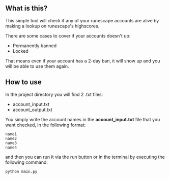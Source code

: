 ## What is this?

This simple tool will check if any of your runescape accounts are alive
by making a lookup on runescape's highscores. 

There are some cases to cover if your accounts doesn't up:

- Permanently banned
- Locked

That means even if your account has a 2-day ban, it will show up and you
will be able to use them again.

## How to use

In the project directory you will find 2 .txt files:

- account_input.txt
- account_output.txt

You simply write the account names in the __**account_input.txt**__ file
that you want checked, in the following format:

```
name1
name2
name3
name4
```
and then you can run it via the run button or in the terminal by 
executing the following command:

`python main.py`